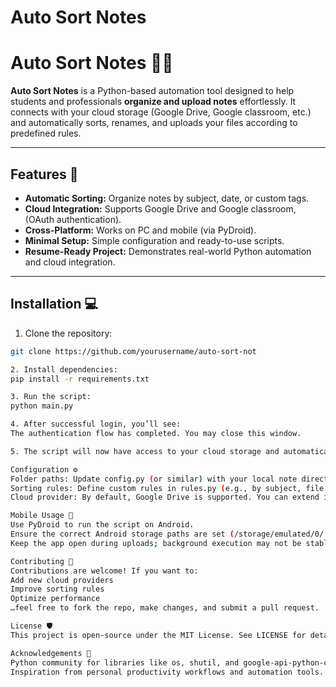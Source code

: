 # Auto Sort Notes

# Auto Sort Notes 📝✨

**Auto Sort Notes** is a Python-based automation tool designed to help students and professionals **organize and upload notes** effortlessly. It connects with your cloud storage (Google Drive, Google classroom, etc.) and automatically sorts, renames, and uploads your files according to predefined rules.

---

## Features 🚀

- **Automatic Sorting:** Organize notes by subject, date, or custom tags.  
- **Cloud Integration:** Supports Google Drive and Google classroom, (OAuth authentication).  
- **Cross-Platform:** Works on PC and mobile (via PyDroid).  
- **Minimal Setup:** Simple configuration and ready-to-use scripts.  
- **Resume-Ready Project:** Demonstrates real-world Python automation and cloud integration.

---

## Installation 💻

1. Clone the repository:

```bash
git clone https://github.com/yourusername/auto-sort-not

2. Install dependencies:
pip install -r requirements.txt

3. Run the script:
python main.py

4. After successful login, you’ll see:
The authentication flow has completed. You may close this window.

5. The script will now have access to your cloud storage and automatically start sorting and uploading notes.

Configuration ⚙️
Folder paths: Update config.py (or similar) with your local note directories.
Sorting rules: Define custom rules in rules.py (e.g., by subject, file type, or date).
Cloud provider: By default, Google Drive is supported. You can extend it to other providers.

Mobile Usage 📱
Use PyDroid to run the script on Android.
Ensure the correct Android storage paths are set (/storage/emulated/0/...).
Keep the app open during uploads; background execution may not be stable.

Contributing 🤝
Contributions are welcome! If you want to:
Add new cloud providers
Improve sorting rules
Optimize performance
…feel free to fork the repo, make changes, and submit a pull request.

License 🛡️
This project is open-source under the MIT License. See LICENSE for details.

Acknowledgements 🙏
Python community for libraries like os, shutil, and google-api-python-client.
Inspiration from personal productivity workflows and automation tools.